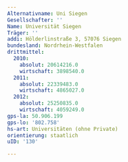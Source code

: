 ```yaml
---
Alternativname: Uni Siegen
Gesellschafter: ''
Name: Universität Siegen
Träger: ''
addi: Hölderlinstraße 3, 57076 Siegen
bundesland: Nordrhein-Westfalen
drittmittel:
  2010:
    absolut: 20614216.0
    wirtschaft: 3898540.0
  2011:
    absolut: 22339483.0
    wirtschaft: 4865027.0
  2012:
    absolut: 25250835.0
    wirtschaft: 4059249.0
gps-la: 50.906.199
gps-lo: '802.758'
hs-art: Universitäten (ohne Private)
orientierung: staatlich
uID: '130'

---
```


